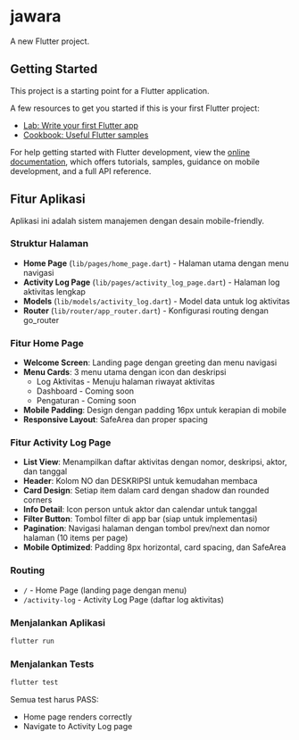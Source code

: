 # jawara

A new Flutter project.

## Getting Started

This project is a starting point for a Flutter application.

A few resources to get you started if this is your first Flutter project:

- [Lab: Write your first Flutter app](https://docs.flutter.dev/get-started/codelab)
- [Cookbook: Useful Flutter samples](https://docs.flutter.dev/cookbook)

For help getting started with Flutter development, view the
[online documentation](https://docs.flutter.dev/), which offers tutorials,
samples, guidance on mobile development, and a full API reference.

## Fitur Aplikasi

Aplikasi ini adalah sistem manajemen dengan desain mobile-friendly.

### Struktur Halaman

- **Home Page** (`lib/pages/home_page.dart`) - Halaman utama dengan menu navigasi
- **Activity Log Page** (`lib/pages/activity_log_page.dart`) - Halaman log aktivitas lengkap
- **Models** (`lib/models/activity_log.dart`) - Model data untuk log aktivitas
- **Router** (`lib/router/app_router.dart`) - Konfigurasi routing dengan go_router

### Fitur Home Page
- **Welcome Screen**: Landing page dengan greeting dan menu navigasi
- **Menu Cards**: 3 menu utama dengan icon dan deskripsi
  - Log Aktivitas - Menuju halaman riwayat aktivitas
  - Dashboard - Coming soon
  - Pengaturan - Coming soon
- **Mobile Padding**: Design dengan padding 16px untuk kerapian di mobile
- **Responsive Layout**: SafeArea dan proper spacing

### Fitur Activity Log Page
- **List View**: Menampilkan daftar aktivitas dengan nomor, deskripsi, aktor, dan tanggal
- **Header**: Kolom NO dan DESKRIPSI untuk kemudahan membaca
- **Card Design**: Setiap item dalam card dengan shadow dan rounded corners
- **Info Detail**: Icon person untuk aktor dan calendar untuk tanggal
- **Filter Button**: Tombol filter di app bar (siap untuk implementasi)
- **Pagination**: Navigasi halaman dengan tombol prev/next dan nomor halaman (10 items per page)
- **Mobile Optimized**: Padding 8px horizontal, card spacing, dan SafeArea

### Routing
- `/` - Home Page (landing page dengan menu)
- `/activity-log` - Activity Log Page (daftar log aktivitas)

### Menjalankan Aplikasi

```bash
flutter run
```

### Menjalankan Tests

```bash
flutter test
```

Semua test harus PASS:
- Home page renders correctly
- Navigate to Activity Log page
